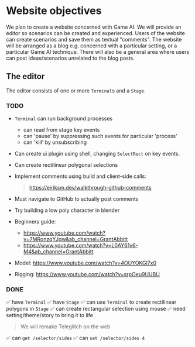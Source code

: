 # Website objectives

We plan to create a website concerned with Game AI. We will provide an editor so scenarios can be created and experienced. Users of the website can create scenarios and save them as textual "comments". The website will be arranged as a blog e.g. concerned with a particular setting, or a particular Game AI technique. There will also be a general area where users can post ideas/scenarios unrelated to the blog posts.

## The editor

The editor consists of one or more `Terminal`s and a `Stage`.

### TODO

- `Terminal` can run background processes
  - can read from stage key events
  - can 'pause' by suppressing such events for particular 'process'
  - can 'kill' by unsubscribing

- Can create ui plugin using shell, changing `SelectRect` on key events.

- Can create rectilinear polygonal selections

- Implement comments using build and client-side calls:
  > https://eiriksm.dev/walkthrough-github-comments
- Must navigate to GitHub to actually post comments


- Try building a low poly character in blender
- Beginners guide:
  - https://www.youtube.com/watch?v=7MRonzqYJgw&ab_channel=GrantAbbitt
  - https://www.youtube.com/watch?v=L0AY61v6-M4&ab_channel=GrantAbbitt
- Model: https://www.youtube.com/watch?v=4OUYOKGl7x0
- Rigging: https://www.youtube.com/watch?v=srpOeu9UUBU

### DONE

✅ have `Terminal`
✅ have `Stage`
✅ can use `Terminal` to create rectilinear polygons in `Stage`
✅ can create rectangular selection using mouse
✅ need setting/theme/story to bring it to life
   > We will remake Teleglitch on the web
  
✅ can `get /selector/sides`
✅ can `set /selector/sides 4`
